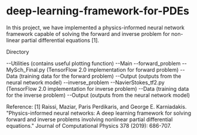 # deep-learning-framework-for-PDEs
In this project, we have implemented a physics-informed neural network framework capable of solving the forward and inverse problem for non-linear partial differential equations [1].


Directory

--Utilities (contains useful plotting function)
--Main
  --forward_problem
      --MySch_Final.py (TensorFlow 2.0 implementation for forward problem)
      --Data (training data for the forward problem)
      --Output (outputs from the neural network model)
  --inverse_problem
      --NavierStokes_tf2.py (TensorFlow 2.0 implementation for inverse problem)
      --Data (training data for the inverse problem)
      --Output (outputs from the neural network model)



Reference:
[1] Raissi, Maziar, Paris Perdikaris, and George E. Karniadakis. "Physics-informed neural networks: A deep learning framework for solving forward and inverse problems involving nonlinear partial differential equations." Journal of Computational Physics 378 (2019): 686-707.
